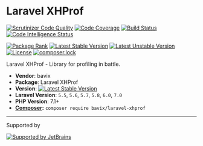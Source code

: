 # Laravel XHProf

[![Scrutinizer Code Quality](https://scrutinizer-ci.com/g/bavix/laravel-xhprof/badges/quality-score.png?b=master)](https://scrutinizer-ci.com/g/bavix/laravel-xhprof/?branch=master)
[![Code Coverage](https://scrutinizer-ci.com/g/bavix/laravel-xhprof/badges/coverage.png?b=master)](https://scrutinizer-ci.com/g/bavix/laravel-xhprof/?branch=master)
[![Build Status](https://scrutinizer-ci.com/g/bavix/laravel-xhprof/badges/build.png?b=master)](https://scrutinizer-ci.com/g/bavix/laravel-xhprof/build-status/master)
[![Code Intelligence Status](https://scrutinizer-ci.com/g/bavix/laravel-xhprof/badges/code-intelligence.svg?b=master)](https://scrutinizer-ci.com/code-intelligence)

[![Package Rank](https://phppackages.org/p/bavix/laravel-xhprof/badge/rank.svg)](https://packagist.org/packages/bavix/laravel-xhprof)
[![Latest Stable Version](https://poser.pugx.org/bavix/laravel-xhprof/v/stable)](https://packagist.org/packages/bavix/laravel-xhprof)
[![Latest Unstable Version](https://poser.pugx.org/bavix/laravel-xhprof/v/unstable)](https://packagist.org/packages/bavix/laravel-xhprof)
[![License](https://poser.pugx.org/bavix/laravel-xhprof/license)](https://packagist.org/packages/bavix/laravel-xhprof)
[![composer.lock](https://poser.pugx.org/bavix/laravel-xhprof/composerlock)](https://packagist.org/packages/bavix/laravel-xhprof)

Laravel XHProf - Library for profiling in battle.

* **Vendor**: bavix
* **Package**: Laravel XHProf
* **Version**: [![Latest Stable Version](https://poser.pugx.org/bavix/laravel-xhprof/v/stable)](https://packagist.org/packages/bavix/laravel-xhprof)
* **Laravel Version**: `5.5`, `5.6`, `5.7`, `5.8`, `6.0`, `7.0`
* **PHP Version**: 7.1+ 
* **[Composer](https://getcomposer.org/):** `composer require bavix/laravel-xhprof`

---
Supported by

[![Supported by JetBrains](https://cdn.rawgit.com/bavix/development-through/46475b4b/jetbrains.svg)](https://www.jetbrains.com/)
